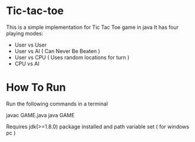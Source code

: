 # Tic-tac-toe

This is a simple implementation for Tic Tac Toe game in java
It has four playing modes:

- User vs User
- User vs AI ( Can Never Be Beaten )
- User vs CPU ( Uses random locations for turn )
- CPU vs AI

# How To Run

Run the following commands in a terminal

javac GAME.java
java GAME

Requires jdk(>=1.8.0) package installed
and path variable set ( for windows pc )
